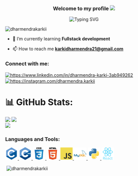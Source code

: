 <!-- ### Hi 👋, I'm Dharmendra karki -->

<h3 align="center" style="color:">
    Welcome to my profile
    <img src="https://media.giphy.com/media/hvRJCLFzcasrR4ia7z/giphy.gif" width="28">
</h3>

<p align="center">
    <img src="https://readme-typing-svg.herokuapp.com?font=Fira&size=30&duration=4967&pause=1000&color=95228ECD&center=true&width=435&lines=I'm+Dharmendra+karki;Front+End+Developer;https%3A%2F%2Fdharmendrakarki.me" alt="Typing SVG" />
</p>

<p align="left"> <img src="https://komarev.com/ghpvc/?username=dharmendrakarkii&label=Profile%20views&color=0e75b6&style=flat" alt="dharmendrakarkii" /> </p>

- 🌱 I’m currently learning **Fullstack development**

- 📫 How to reach me **karkidharmendra21@gmail.com**

<h3 align="left">Connect with me:</h3>
<p align="left">
<a href="https://linkedin.com/in/https://www.linkedin.com/in/dharmendra-karki-3ab949262" target="blank"><img align="center" src="https://raw.githubusercontent.com/rahuldkjain/github-profile-readme-generator/master/src/images/icons/Social/linked-in-alt.svg" alt="https://www.linkedin.com/in/dharmendra-karki-3ab949262" height="30" width="40" /></a>
<a href="https://instagram.com/https://instagram.com/dharmendra.karkii" target="blank"><img align="center" src="https://raw.githubusercontent.com/rahuldkjain/github-profile-readme-generator/master/src/images/icons/Social/instagram.svg" alt="https://instagram.com/dharmendra.karkii" height="30" width="40" /></a>
</p>


# 📊 GitHub Stats:
![](https://github-readme-stats.vercel.app/api?username=dharmendrakarkii&theme=dark&hide_border=false&include_all_commits=true&count_private=true)
![](https://github-readme-streak-stats.herokuapp.com/?user=dharmendrakarkii&theme=dark&hide_border=false)<br/>
![](https://github-readme-stats.vercel.app/api/top-langs/?username=dharmendrakarkii&theme=dark&hide_border=false&include_all_commits=true&count_private=true&layout=compact)


<h3 align="left">Languages and Tools:</h3>
<p align="left"> <a href="https://www.cprogramming.com/" target="_blank" rel="noreferrer"> <img src="https://raw.githubusercontent.com/devicons/devicon/master/icons/c/c-original.svg" alt="c" width="40" height="40"/> </a> <a href="https://www.w3schools.com/cpp/" target="_blank" rel="noreferrer"> <img src="https://raw.githubusercontent.com/devicons/devicon/master/icons/cplusplus/cplusplus-original.svg" alt="cplusplus" width="40" height="40"/> </a> <a href="https://www.w3schools.com/css/" target="_blank" rel="noreferrer"> <img src="https://raw.githubusercontent.com/devicons/devicon/master/icons/css3/css3-original-wordmark.svg" alt="css3" width="40" height="40"/> </a> <a href="https://www.w3.org/html/" target="_blank" rel="noreferrer"> <img src="https://raw.githubusercontent.com/devicons/devicon/master/icons/html5/html5-original-wordmark.svg" alt="html5" width="40" height="40"/> </a> <a href="https://developer.mozilla.org/en-US/docs/Web/JavaScript" target="_blank" rel="noreferrer"> <img src="https://raw.githubusercontent.com/devicons/devicon/master/icons/javascript/javascript-original.svg" alt="javascript" width="40" height="40"/> </a> <a href="https://www.mysql.com/" target="_blank" rel="noreferrer"> <img src="https://raw.githubusercontent.com/devicons/devicon/master/icons/mysql/mysql-original-wordmark.svg" alt="mysql" width="40" height="40"/> </a> <a href="https://www.python.org" target="_blank" rel="noreferrer"> <img src="https://raw.githubusercontent.com/devicons/devicon/master/icons/python/python-original.svg" alt="python" width="40" height="40"/> </a> <a href="https://reactjs.org/" target="_blank" rel="noreferrer"> <img src="https://raw.githubusercontent.com/devicons/devicon/master/icons/react/react-original-wordmark.svg" alt="react" width="40" height="40"/> </a> </p>

<p>&nbsp;<img align="center" src="https://github-readme-stats.vercel.app/api?username=dharmendrakarkii&show_icons=true&locale=en" alt="dharmendrakarkii" /></p>

